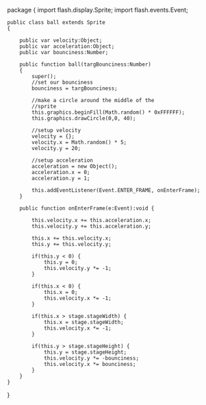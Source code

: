 package
{
  import flash.display.Sprite;
	import flash.events.Event;
	
	public class ball extends Sprite
	{
		
		public var velocity:Object;
		public var acceleration:Object;
		public var bounciness:Number;
		
		public function ball(targBounciness:Number)
		{
			super();
			//set our bounciness
			bounciness = targBounciness;
			
			//make a circle around the middle of the
			//sprite
			this.graphics.beginFill(Math.random() * 0xFFFFFF);
			this.graphics.drawCircle(0,0, 40);
			
			//setup velocity
			velocity = {};
			velocity.x = Math.random() * 5;
			velocity.y = 20;
			
			//setup acceleration
			acceleration = new Object();
			acceleration.x = 0;
			acceleration.y = 1;
			
			this.addEventListener(Event.ENTER_FRAME, onEnterFrame);
		}
		
		public function onEnterFrame(e:Event):void {
			
			this.velocity.x += this.acceleration.x;
			this.velocity.y += this.acceleration.y;
			
			this.x += this.velocity.x;
			this.y += this.velocity.y;
			
			if(this.y < 0) {
				this.y = 0;
				this.velocity.y *= -1;
			}
			
			if(this.x < 0) {
				this.x = 0;
				this.velocity.x *= -1;
			}
			
			if(this.x > stage.stageWidth) {
				this.x = stage.stageWidth;
				this.velocity.x *= -1;
			}
			
			if(this.y > stage.stageHeight) {
				this.y = stage.stageHeight;
				this.velocity.y *= -bounciness;
				this.velocity.x *= bounciness;
			}
		}
	}
}
